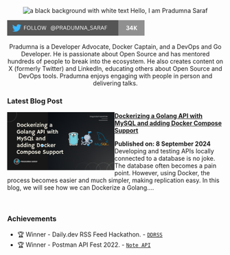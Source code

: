 <p align="center"><img alt="a black background with white text Hello, I am Pradumna Saraf" src="https://github.com/Pradumnasaraf/Pradumnasaraf/assets/51878265/276174f6-ab8e-4bd2-ba84-5d9af973b8d5"></p>

<p align="left"> <a href="https://twitter.com/intent/follow?screen_name=pradumna_saraf" target="blank"><img src="./assets/pradumna-twitter-34k.png" height="36" alt="pradumna_saraf"/></a></p>

<div align="center">

Pradumna is a Developer Advocate, Docker Captain, and a DevOps and Go Developer. He is passionate about Open Source and has mentored hundreds of people to break into the ecosystem. He also creates content on X (formerly Twitter) and LinkedIn, educating others about Open Source and DevOps tools. Pradumna enjoys engaging with people in person and delivering talks.
  
</div>

### Latest Blog Post
<p align="left">
<a href="https://dev.to/pradumnasaraf/dockerizing-a-golang-api-with-mysql-and-adding-docker-compose-support-9b1" title="Dockerizing a Golang API with MySQL and adding Docker Compose Support"><img src="./assets/docker-golang.png" alt="Dockerizing a Golang API with MySQL and adding Docker Compose Support" width="250px" align="left" /></a>
<a href="https://dev.to/pradumnasaraf/dockerizing-a-golang-api-with-mysql-and-adding-docker-compose-support-9b1" title="Dockerizing a Golang API with MySQL and adding Docker Compose Support"><strong>Dockerizing a Golang API with MySQL and adding Docker Compose Support</strong></a>
<div><strong>Published on: 8 September 2024</strong>
<br/> Developing and testing APIs locally connected to a database is no joke. The database often becomes a pain point. However, using Docker, the process becomes easier and much simpler, making replication easy. In this blog, we will see how we can Dockerize a Golang.... </p> <br/>

### Achievements

- 🏆 Winner - Daily.dev RSS Feed Hackathon. - [`DDRSS`](https://github.com/Pradumnasaraf/DDRSS)           
- 🏆 Winner - Postman API Fest 2022. - [`Note API`](https://github.com/Pradumnasaraf/Postman-API-Fest-22)      
